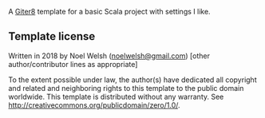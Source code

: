 A [Giter8][g8] template for a basic Scala project with settings I like.

Template license
----------------
Written in 2018 by Noel Welsh (noelwelsh@gmail.com)
[other author/contributor lines as appropriate]

To the extent possible under law, the author(s) have dedicated all copyright and related
and neighboring rights to this template to the public domain worldwide.
This template is distributed without any warranty. See <http://creativecommons.org/publicdomain/zero/1.0/>.

[g8]: http://www.foundweekends.org/giter8/
